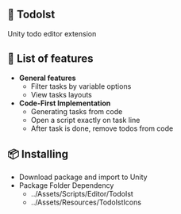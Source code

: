 :rocket: TodoIst
---------
Unity todo editor extension

:pencil: List of features 
---------
* **General features**
  * Filter tasks by variable options
  * View tasks layouts
* **Code-First Implementation**
  * Generating tasks from code
  * Open a script exactly on task line
  * After task is done, remove todos from code
   
:package: Installing
---------
* Download package and import to Unity
* Package Folder Dependency
  * ../Assets/Scripts/Editor/TodoIst
  * ../Assets/Resources/TodoIstIcons
